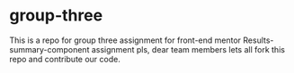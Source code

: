 # group-three
This is a repo for group three assignment
for front-end mentor Results-summary-component assignment 
pls, dear team members lets all fork this repo and contribute our code.
